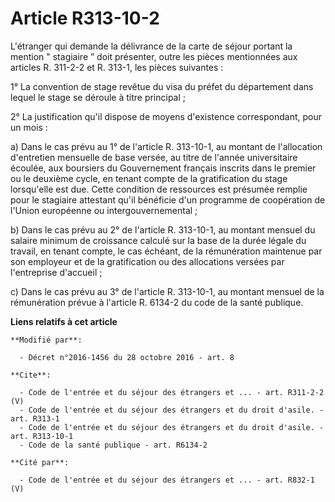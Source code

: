 # Article R313-10-2

L'étranger qui demande la délivrance de la carte de séjour portant la mention " stagiaire ” doit présenter, outre les pièces
mentionnées aux articles R. 311-2-2 et R. 313-1, les pièces suivantes : 

1° La convention de stage revêtue du visa du préfet du département dans lequel le stage se déroule à titre principal ; 

2° La justification qu'il dispose de moyens d'existence correspondant, pour un mois : 

a) Dans le cas prévu au 1° de l'article R. 313-10-1, au montant de l'allocation d'entretien mensuelle de base versée, au
titre de l'année universitaire écoulée, aux boursiers du Gouvernement français inscrits dans le premier ou le deuxième cycle,
en tenant compte de la gratification du stage lorsqu'elle est due. Cette condition de ressources est présumée remplie pour le
stagiaire attestant qu'il bénéficie d'un programme de coopération de l'Union européenne ou intergouvernemental ; 

b) Dans le cas prévu au 2° de l'article R. 313-10-1, au montant mensuel du salaire minimum de croissance calculé sur la base
de la durée légale du travail, en tenant compte, le cas échéant, de la rémunération maintenue par son employeur et de la
gratification ou des allocations versées par l'entreprise d'accueil ; 

c) Dans le cas prévu au 3° de l'article R. 313-10-1, au montant mensuel de la rémunération prévue à l'article R. 6134-2 du
code de la santé publique.

**Liens relatifs à cet article**

	**Modifié par**:

	  - Décret n°2016-1456 du 28 octobre 2016 - art. 8

	**Cite**:

	  - Code de l'entrée et du séjour des étrangers et ... - art. R311-2-2 (V)
	  - Code de l'entrée et du séjour des étrangers et du droit d'asile. - art. R313-1
	  - Code de l'entrée et du séjour des étrangers et du droit d'asile. - art. R313-10-1
	  - Code de la santé publique - art. R6134-2

	**Cité par**:

	  - Code de l'entrée et du séjour des étrangers et ... - art. R832-1 (V)
